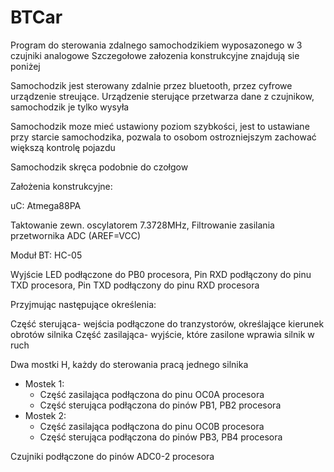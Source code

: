 # BTCar

Program do sterowania zdalnego samochodzikiem wyposazonego w 3 czujniki analogowe
Szczegołowe załozenia konstrukcyjne znajdują sie poniżej
 
Samochodzik jest sterowany zdalnie przez bluetooth, przez cyfrowe urządzenie streujące.
Urządzenie sterujące przetwarza dane z czujnikow, samochodzik je tylko wysyła
 
Samochodzik moze mieć ustawiony poziom szybkości, jest to ustawiane przy starcie samochodzika,
pozwala to osobom ostrozniejszym zachować większą kontrolę pojazdu
 
Samochodzik skręca podobnie do czołgow


Założenia konstrukcyjne:

uC: Atmega88PA

Taktowanie zewn. oscylatorem 7.3728MHz,
Filtrowanie zasilania przetwornika ADC (AREF=VCC)

Moduł BT: HC-05

Wyjście LED podłączone do PB0 procesora,
Pin RXD podłączony do pinu TXD procesora,
Pin TXD podłączony do pinu RXD procesora

Przyjmując następujące określenia:

Część sterująca- wejścia podłączone do tranzystorów, określające kierunek obrotów silnika
Część zasilająca- wyjście, które zasilone wprawia silnik w ruch

Dwa mostki H, każdy do sterowania pracą jednego silnika
- Mostek 1:
	- Część zasilająca podłączona do pinu OC0A procesora
	- Część sterująca podłączona do pinów PB1, PB2 procesora
- Mostek 2:
	- Część zasilająca podłączona do pinu OC0B procesora
	- Część sterująca podłączona do pinów PB3, PB4 procesora

Czujniki podłączone do pinów ADC0-2 procesora
